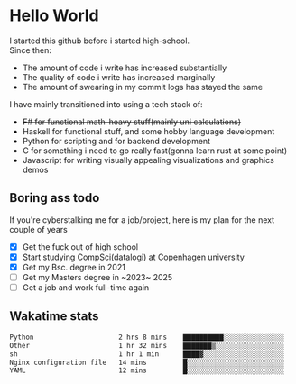 # Hello World

I started this github before i started high-school.  
Since then:
- The amount of code i write has increased substantially
- The quality of code i write has increased marginally
- The amount of swearing in my commit logs has stayed the same

I have mainly transitioned into using a tech stack of:
- ~~F# for functional math-heavy stuff(mainly uni calculations)~~
- Haskell for functional stuff, and some hobby language development
- Python for scripting and for backend development
- C for something i need to go really fast(gonna learn rust at some point)
- Javascript for writing visually appealing visualizations and graphics demos

## Boring ass todo
If you're cyberstalking me for a job/project, here is my plan for the next couple of years
- [x] Get the fuck out of high school
- [x] Start studying CompSci(datalogi) at Copenhagen university
- [x] Get my Bsc. degree in 2021
- [ ] Get my Masters degree in ~2023~ 2025
- [ ] Get a job and work full-time again

## Wakatime stats
<!--START_SECTION:waka-->

```txt
Python                     2 hrs 8 mins    ██████████░░░░░░░░░░░░░░░   40.13 %
Other                      1 hr 32 mins    ███████▒░░░░░░░░░░░░░░░░░   28.78 %
sh                         1 hr 1 min      ████▓░░░░░░░░░░░░░░░░░░░░   19.29 %
Nginx configuration file   14 mins         █░░░░░░░░░░░░░░░░░░░░░░░░   04.46 %
YAML                       12 mins         █░░░░░░░░░░░░░░░░░░░░░░░░   03.87 %
```

<!--END_SECTION:waka-->

